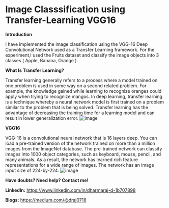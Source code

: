 # Image Classsification using Transfer-Learning VGG16


**Introduction**


I have implemented the image classification using the VGG-16 Deep Convolutional Network used as a Transfer Learning framework. For the experiment,I used the Fruits dataset and classify the image objects into 3 classes ( Apple, Banana, Orange ).


**What Is Transfer Learning?**


Transfer learning generally refers to a process where a model trained on one problem is used in some way on a second related problem. For example, the knowledge gained while learning to recognize oranges could apply when trying to recognize mangos. In deep learning, transfer learning is a technique whereby a neural network model is first trained on a problem similar to the problem that is being solved. Transfer learning has the advantage of decreasing the training time for a learning model and can result in lower generalization error.
![image](https://user-images.githubusercontent.com/52431768/161420561-d3e76ac0-dcc6-47e3-a788-4b1989672af2.png)


**VGG16**


VGG-16 is a convolutional neural network that is 16 layers deep. You can load a pre-trained version of the network trained on more than a million images from the ImageNet database. The pre-trained network can classify images into 1000 object categories, such as keyboard, mouse, pencil, and many animals. As a result, the network has learned rich feature representations for a wide range of images. The network has an image input size of 224-by-224.
![image](https://user-images.githubusercontent.com/52431768/161420571-7f4baf99-1083-44ef-bda3-9315c0f5ac73.png)



**Have doubts? Need help? Contact me!**

**LinkedIn:** https://www.linkedin.com/in/dharmaraj-d-1b707898

**Blogs:** https://medium.com/@draj0718

